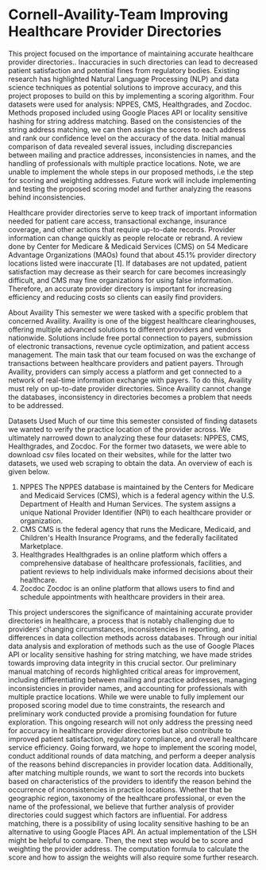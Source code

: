 # Cornell-Availity-Team Improving Healthcare Provider Directories

This project focused on the importance of maintaining accurate healthcare provider directories.. Inaccuracies in such directories can lead to decreased patient satisfaction and potential fines from regulatory bodies. Existing research has highlighted Natural Language Processing (NLP) and data science techniques as potential solutions to improve accuracy, and this project proposes to build on this by implementing a scoring algorithm. Four datasets were used for analysis: NPPES, CMS, Healthgrades, and Zocdoc. Methods proposed included using Google Places API or locality sensitive hashing for string address matching. Based on the consistencies of the string address matching, we can then assign the scores to each address and rank our confidence level on the accuracy of the data. Initial manual comparison of data revealed several issues, including discrepancies between mailing and practice addresses, inconsistencies in names, and the handling of professionals with multiple practice locations. Note, we are unable to implement the whole steps in our proposed methods, i.e the step for scoring and weighting addresses. Future work will include implementing and testing the proposed scoring model and further analyzing the reasons behind inconsistencies.

Healthcare provider directories serve to keep track of important information needed for patient care access, transactional exchange, insurance coverage, and other actions that require up-to-date records. Provider information can change quickly as people relocate or rebrand. A review done by Center for Medicare & Medicaid Services (CMS) on 54 Medicare Advantage Organizations (MAOs) found that about 45.1% provider directory locations listed were inaccurate [1]. If databases are not updated, patient satisfaction may decrease as their search for care becomes increasingly difficult, and CMS may fine organizations for using false information. Therefore, an accurate provider directory is important for increasing efficiency and reducing costs so clients can easily find providers.

About Availity
This semester we were tasked with a specific problem that concerned Availity. Availity is one of the biggest healthcare clearinghouses, offering multiple advanced solutions to different providers and vendors nationwide. Solutions include free portal connection to payers, submission of electronic transactions, revenue cycle optimization, and patient access management. The main task that our team focused on was the exchange of transactions between healthcare providers and patient payers. Through Availity, providers can simply access a platform and get connected to a network of real-time information exchange with payers. To do this, Availity must rely on up-to-date provider directories. Since Availity cannot change the databases, inconsistency in directories becomes a problem that needs to be addressed.

Datasets Used
Much of our time this semester consisted of finding datasets we wanted to verify the practice location of the provider across. We ultimately narrowed down to analyzing these four datasets: NPPES, CMS, Healthgrades, and Zocdoc. For the former two datasets, we were able to download csv files located on their websites, while for the latter two datasets, we used web scraping to obtain the data. An overview of each is given below.
1. NPPES
The NPPES database is maintained by the Centers for Medicare and Medicaid Services (CMS), which is a federal agency within the U.S. Department of Health and Human Services. The system assigns a unique National Provider Identifier (NPI) to each healthcare provider or organization.
2. CMS
CMS is the federal agency that runs the Medicare, Medicaid, and Children's Health Insurance Programs, and the federally facilitated Marketplace.
3. Healthgrades
Healthgrades is an online platform which offers a comprehensive database of healthcare professionals, facilities, and patient reviews to help individuals make informed decisions about their healthcare.
4. Zocdoc
Zocdoc is an online platform that allows users to find and schedule appointments with healthcare providers in their area.

This project underscores the significance of maintaining accurate provider directories in healthcare, a process that is notably challenging due to providers' changing circumstances, inconsistencies in reporting, and differences in data collection methods across databases. Through our initial data analysis and exploration of methods such as the use of Google Places API or locality sensitive hashing for string matching, we have made strides towards improving data integrity in this crucial sector. Our preliminary manual matching of records highlighted critical areas for improvement, including differentiating between mailing and practice addresses, managing inconsistencies in provider names, and accounting for professionals with multiple practice locations. While we were unable to fully implement our proposed scoring model due to time constraints, the research and preliminary work conducted provide a promising foundation for future exploration. This ongoing research will not only address the pressing need for accuracy in healthcare provider directories but also contribute to improved patient satisfaction, regulatory compliance, and overall healthcare service efficiency.
Going forward, we hope to implement the scoring model, conduct additional rounds of data matching, and perform a deeper analysis of the reasons behind discrepancies in provider location data. Additionally, after matching multiple rounds, we want to sort the records into buckets based on characteristics of the providers to identify the reason behind the occurrence of inconsistencies in practice locations. Whether that be geographic region, taxonomy of the healthcare professional, or even the name of the professional, we believe that further analysis of provider directories could suggest which factors are influential. For address matching, there is a possibility of using locality sensitive hashing to be an alternative to using Google Places API. An actual implementation of the LSH might be helpful to compare. Then, the next step would be to score and weighting the provider address. The computation formula to calculate the score and how to assign the weights will also require some further research.
